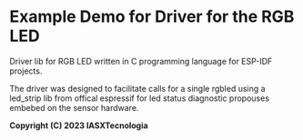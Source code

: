 # Example Demo for Driver for the RGB LED

Driver lib for RGB LED written in C programming language for ESP-IDF projects.


The driver was designed to facilitate calls for a single rgbled using a led_strip lib from offical espressif for led status diagnostic propouses embebed on the sensor hardware.










**Copyright (C) 2023 IASXTecnologia**






